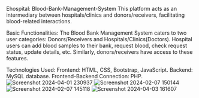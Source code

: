 Ehospital: Blood-Bank-Management-System 
This platform acts as an intermediary between hospitals/clinics and donors/receivers, facilitating blood-related interactions.

Basic Functionalities:
The Blood Bank Management System caters to two user categories: Donors/Receivers and Hospitals/Clinics(Doctors). Hospital users can add blood samples to their bank, request blood, check request status, update details, etc. Similarly, donors/receivers have access to these features.

Technologies Used:
Frontend: HTML, CSS, Bootstrap, JavaScript.
Backend: MySQL database.
Frontend-Backend Connection: PHP.
![Screenshot 2024-04-01 230937](https://github.com/omkar-garvare/EHosptial/assets/127541450/43bc4ba0-76d2-47f8-a470-4f7fd35f2d00)
![Screenshot 2024-02-07 150144](https://github.com/omkar-garvare/EHosptial/assets/127541450/b2631c91-97e5-4431-9ea7-1a9eb74940f7)
![Screenshot 2024-02-07 145118](https://github.com/omkar-garvare/EHosptial/assets/127541450/13d11954-8b2a-49fe-ac3b-b770ca2b51db)
![Screenshot 2024-04-03 161607](https://github.com/omkar-garvare/EHosptial/assets/127541450/08ae1db8-cea2-46fc-937a-ece551289547)

